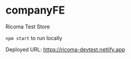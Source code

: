 # companyFE
Ricoma Test Store

`npm start` to run locally

Deployed URL: https://ricoma-devtest.netlify.app
